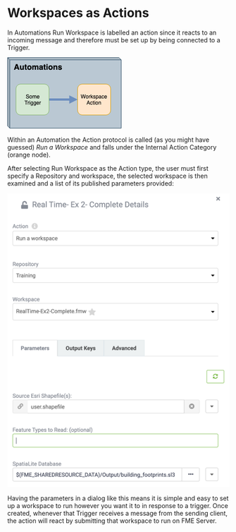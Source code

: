 # Workspaces as Actions #

In Automations Run Workspace is labelled an action since it reacts to an incoming message and therefore must be set up by being connected to a Trigger.

![](./Images/Img4.015.WorkspaceAction.png)

Within an Automation the Action protocol is called (as you might have guessed) *Run a Workspace* and falls under the Internal Action Category (orange node).

After selecting Run Workspace as the Action type, the user must first specify a Repository and workspace, the selected workspace is then examined and a list of its published parameters provided:

![](./Images/Img4.016.WorkspaceActionParameters.png)

Having the parameters in a dialog like this means it is simple and easy to set up a workspace to run however you want it to in response to a trigger. Once created, whenever that Trigger receives a message from the sending client, the action will react by submitting that workspace to run on FME Server.
